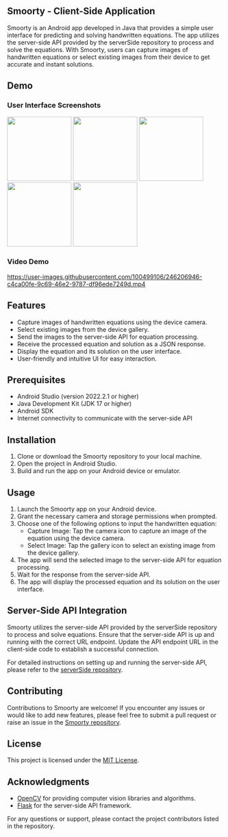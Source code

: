 ## Smoorty - Client-Side Application

Smoorty is an Android app developed in Java that provides a simple user interface for predicting and solving handwritten equations. The app utilizes the server-side API provided by the serverSide repository to process and solve the equations. With Smoorty, users can capture images of handwritten equations or select existing images from their device to get accurate and instant solutions.
## Demo

### User Interface Screenshots
<img src="https://github.com/Dris7/Smoorty/assets/100499106/9583f4c8-5c0a-4d28-85ec-c001b254d50d" width="150">
<img src="https://github.com/Dris7/Smoorty/assets/100499106/2b1ee8f3-8013-4cfb-87e0-eb55d3feb2ef" width="150">
<img src="https://github.com/Dris7/Smoorty/assets/100499106/ef55807b-b48e-4264-973e-311692d4c974" width="150">
<img src="https://github.com/Dris7/Smoorty/assets/100499106/5746a078-4c52-43af-b41a-8d9d504f8aba" width="150">
<img src="https://github.com/Dris7/Smoorty/assets/100499106/6630c70d-432a-4372-9b92-3f1e2ce4c35a" width="150">


### Video Demo

https://user-images.githubusercontent.com/100499106/246206946-c4ca00fe-9c69-46e2-9787-df96ede7249d.mp4

## Features
- Capture images of handwritten equations using the device camera.
- Select existing images from the device gallery.
- Send the images to the server-side API for equation processing.
- Receive the processed equation and solution as a JSON response.
- Display the equation and its solution on the user interface.
- User-friendly and intuitive UI for easy interaction.

## Prerequisites
- Android Studio (version 2022.2.1 or higher)
- Java Development Kit (JDK 17 or higher)
- Android SDK
- Internet connectivity to communicate with the server-side API

## Installation
1. Clone or download the Smoorty repository to your local machine.
2. Open the project in Android Studio.
3. Build and run the app on your Android device or emulator.

## Usage
1. Launch the Smoorty app on your Android device.
2. Grant the necessary camera and storage permissions when prompted.
3. Choose one of the following options to input the handwritten equation:
   - Capture Image: Tap the camera icon to capture an image of the equation using the device camera.
   - Select Image: Tap the gallery icon to select an existing image from the device gallery.
4. The app will send the selected image to the server-side API for equation processing.
5. Wait for the response from the server-side API.
6. The app will display the processed equation and its solution on the user interface.

## Server-Side API Integration
Smoorty utilizes the server-side API provided by the serverSide repository to process and solve equations. Ensure that the server-side API is up and running with the correct URL endpoint. Update the API endpoint URL in the client-side code to establish a successful connection.

For detailed instructions on setting up and running the server-side API, please refer to the [serverSide repository](https://github.com/Dris7/Smart).

## Contributing
Contributions to Smoorty are welcome! If you encounter any issues or would like to add new features, please feel free to submit a pull request or raise an issue in the [Smoorty repository](https://github.com/Dris7/smoorty).

## License
This project is licensed under the [MIT License](LICENSE).

## Acknowledgments
- [OpenCV](https://opencv.org) for providing computer vision libraries and algorithms.
- [Flask](https://flask.palletsprojects.com) for the server-side API framework.

For any questions or support, please contact the project contributors listed in the repository.
